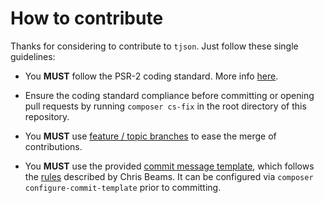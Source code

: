 # How to contribute

Thanks for considering to contribute to `tjson`. Just follow these single guidelines:
- You __MUST__ follow the PSR-2 coding standard. More info [here](https://github.com/php-fig/fig-standards/blob/master/accepted/PSR-2-coding-style-guide.md).

- Ensure the coding standard compliance before committing or opening pull requests by running `composer cs-fix` in the root directory of this repository.

- You __MUST__ use [feature / topic branches](https://git-scm.com/book/en/v2/Git-Branching-Branching-Workflows) to ease the merge of contributions.

- You __MUST__ use the provided [commit message template](../.gitmessage), which follows the [rules](http://chris.beams.io/posts/git-commit/) described by Chris Beams. It can be configured via `composer configure-commit-template` prior to committing.
